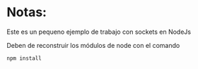 # Notas:
Este es un pequeno ejemplo de trabajo con sockets en NodeJs


Deben de reconstruir los módulos de node con el comando

```
npm install
```